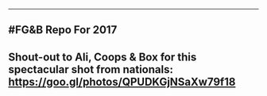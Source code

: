 ---------------------------
#**FG&B** Repo For 2017
---------------------------
Shout-out to Ali, Coops & Box for this spectacular shot from nationals: https://goo.gl/photos/QPUDKGjNSaXw79f18
---------------------------

